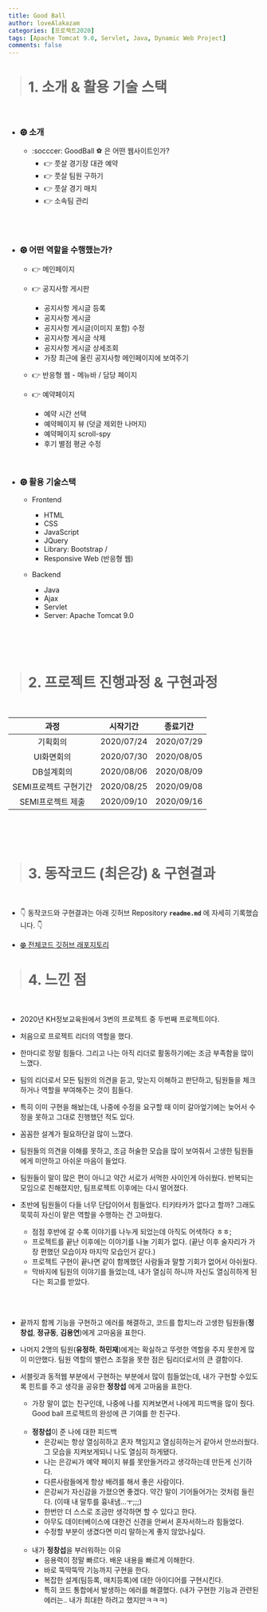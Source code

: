 ```yaml
---
title: Good Ball
author: loveAlakazam
categories: [프로젝트2020]
tags: [Apache Tomcat 9.0, Servlet, Java, Dynamic Web Project]
comments: false
---
```


> # 1. 소개 & 활용 기술 스택

<br>

- ### ⚽︎ 소개
    - :socccer: GoodBall :soccer: 은 어떤 웹사이트인가?
        - 👉  풋살 경기장 대관 예약
        - 👉  풋살 팀원 구하기
        - 👉  풋살 경기 매치
        - 👉  소속팀 관리

<br><br>

- ### ⚽︎ 어떤 역할을 수행했는가?
    - 👉  메인페이지
    - 👉  공지사항 게시판 
        - 공지사항 게시글 등록
        - 공지사항 게시글  
        - 공지사항 게시글(이미지 포함) 수정
        - 공지사항 게시글 삭제 
        - 공지사항 게시글 상세조회 
        - 가장 최근에 올린 공지사항 메인페이지에 보여주기

    - 👉  반응형 웹 - 메뉴바 / 담당 페이지
    - 👉  예약페이지 
        - 예약 시간 선택
        - 예약페이지 뷰 (덧글 제외한 나머지)
        - 예약페이지 scroll-spy
        - 후기 별점 평균 수정

<br>

- ### ⚽︎ 활용 기술스택
    - Frontend
        - HTML
        - CSS
        - JavaScript
        - JQuery
        - Library: Bootstrap / 
        - Responsive Web (반응형 웹)

    - Backend 
        - Java   
        - Ajax
        - Servlet
        - Server: Apache Tomcat 9.0



<br><br><br>


> # 2. 프로젝트 진행과정 & 구현과정

<br>


|과정|시작기간|종료기간|
|:--:|:--:|:--:|
|기획회의|2020/07/24|2020/07/29|
|UI화면회의|2020/07/30|2020/08/05|
|DB설계회의|2020/08/06|2020/08/09|
|SEMI프로젝트 구현기간|2020/08/25|2020/09/08|
|SEMI프로젝트 제출|2020/09/10|2020/09/16|

<br><br><br>

> # 3. 동작코드 (최은강) & 구현결과

<br>

- 👇 동작코드와 구현결과는 아래 깃허브 Repository **`readme.md`** 에 자세히 기록했습니다. 👇

- [⚽︎ 전체코드 깃허브 래포지토리](https://github.com/KHAcademyProject2020/Semi-Project)


> # 4. 느낀 점

<br>

- 2020년 KH정보교육원에서 3번의 프로젝트 중 두번째 프로젝트이다.

- 처음으로 프로젝트 리더의 역할을 했다. 

- 한마디로 정말 힘들다. 그리고 나는 아직 리더로 활동하기에는 조금 부족함을 많이 느꼈다.

- 팀의 리더로서 모든 팀원의 의견을 듣고, 맞는지 이해하고 판단하고, 팀원들을 체크하거나 역할을 부여해주는 것이 힘들다.

- 특히 이미 구현을 해놨는데, 나중에 수정을 요구할 때 이미 갈아엎기에는 늦어서 수정을 못하고 그대로 진행했던 적도 있다.

- 꼼꼼한 설계가 필요하단걸 많이 느꼈다.

- 팀원들의 의견을 이해를 못하고, 조금 허술한 모습을 많이 보여줘서 고생한 팀원들에게 미안하고 아쉬운 마음이 들었다.

- 팀원들이 말이 많은 편이 아니고 약간 서로가 서먹한 사이인게 아쉬웠다. 반복되는 모임으로 친해졌지만, 팀프로젝트 이후에는 다시 멀어졌다.

- 초반에 팀원들이 다들 너무 단답이어서 힘들었다. 티키타카가 없다고 할까? 그래도 묵묵히 자신이 맡은 역할을 수행하는 건 고마웠다.
    - 점점 후반에 갈 수록 이야기를 나누게 되었는데 아직도 어색하다 ㅎㅎ;
    - 프로젝트를 끝난 이후에는 이야기를 나눌 기회가 없다. (끝난 이후 술자리가 가장 편했던 모습이자 마지막 모습인거 같다.) 
    - 프로젝트 구현이 끝나면 같이 함께했던 사람들과 말할 기회가 없어서 아쉬웠다.
    - 막바지에 팀원의 이야기를 들었는데, 내가 열심히 하니까 자신도 열심히하게 된다는 회고를 받았다.


<br><br>

- 끝까지 함께 기능을 구현하고 에러를 해결하고, 코드를 합치느라 고생한 팀원들(**정창섭**, **정규동**, **김용연**)에게 고마움을 표한다.

- 나머지 2명의 팀원(**유정하**, **하민재**)에게는 확실하고 뚜렷한 역할을 주지 못한게 많이 미안했다. 팀원 역할의 밸런스 조절을 못한 점은 팀리더로서의 큰 결함이다.

- 서블릿과 동적웹 부분에서 구현하는 부분에서 많이 힘들었는데, 내가 구현할 수있도록 힌트를 주고 생각을 공유한 **정창섭** 에게 고마움을 표한다. 

    - 가장 말이 없는 친구인데, 나중에 나를 지켜보면서 나에게 피드백을 많이 줬다. Good ball 프로젝트의 완성에 큰 기여를 한 친구다.

    <br>

    - **정창섭**이 준 나에 대한 피드백
        - 은강씨는 항상 열심히하고 혼자 책임지고 열심히하는거 같아서 안쓰러웠다. 그 모습을 지켜보게되니 나도 열심히 하게됐다.
        - 나는 은강씨가 예약 페이지 뷰를 못만들거라고 생각하는데 만든게 신기하다.
        - 다른사람들에게 항상 배려를 해서 좋은 사람이다.
        - 은강씨가 자신감을 가졌으면 좋겠다. 약간 말이 기어들어가는 것처럼 들린다. (이때 내 말투를 흉내냄...ㅜ;;;)
        - 한번만 더 스스로 조금만 생각하면 할 수 있다고 한다.
        - 아무도 데이터베이스에 대한건 신경을 안써서 혼자서하느라 힘들었다.
        - 수정할 부분이 생겼다면 미리 말하는게 좋지 않았나싶다.

    <br>

    - 내가 **정창섭**을 부러워하는 이유
        - 응용력이 정말 빠르다. 배운 내용을 빠르게 이해한다.
        - 바로 뚝딱뚝딱 기능까지 구현을 한다.
        - 복잡한 설계(팀등록, 매치등록)에 대한 아이디어를 구현시킨다.
        - 특히 코드 통합에서 발생하는 에러를 해결했다. (내가 구현한 기능과 관련된 에러는.. 내가 최대한 하려고 했지만ㅋㅋㅋ)

